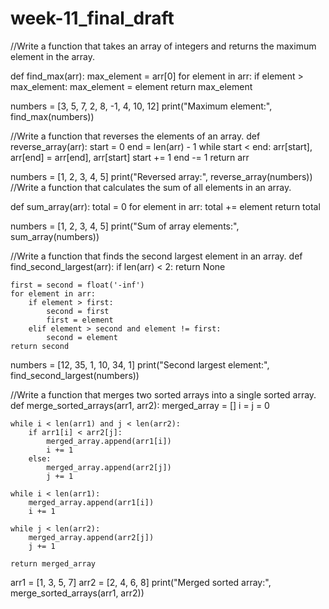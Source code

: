 # week-11_final_draft
//Write a function that takes an array of integers and returns the maximum element in the array.

def find_max(arr):
    max_element = arr[0]
    for element in arr:
        if element > max_element:
            max_element = element
    return max_element

numbers = [3, 5, 7, 2, 8, -1, 4, 10, 12]
print("Maximum element:", find_max(numbers))

//Write a function that reverses the elements of an array.
def reverse_array(arr):
    start = 0
    end = len(arr) - 1
    while start < end:
        arr[start], arr[end] = arr[end], arr[start]
        start += 1
        end -= 1
    return arr

numbers = [1, 2, 3, 4, 5]
print("Reversed array:", reverse_array(numbers))
//Write a function that calculates the sum of all elements in an array.

def sum_array(arr):
    total = 0
    for element in arr:
        total += element
    return total

numbers = [1, 2, 3, 4, 5]
print("Sum of array elements:", sum_array(numbers))

//Write a function that finds the second largest element in an array.
def find_second_largest(arr):
    if len(arr) < 2:
        return None

    first = second = float('-inf')
    for element in arr:
        if element > first:
            second = first
            first = element
        elif element > second and element != first:
            second = element
    return second
numbers = [12, 35, 1, 10, 34, 1]
print("Second largest element:", find_second_largest(numbers))

//Write a function that merges two sorted arrays into a single sorted array.
def merge_sorted_arrays(arr1, arr2):
    merged_array = []
    i = j = 0

    while i < len(arr1) and j < len(arr2):
        if arr1[i] < arr2[j]:
            merged_array.append(arr1[i])
            i += 1
        else:
            merged_array.append(arr2[j])
            j += 1

    while i < len(arr1):
        merged_array.append(arr1[i])
        i += 1

    while j < len(arr2):
        merged_array.append(arr2[j])
        j += 1

    return merged_array

arr1 = [1, 3, 5, 7]
arr2 = [2, 4, 6, 8]
print("Merged sorted array:", merge_sorted_arrays(arr1, arr2))



